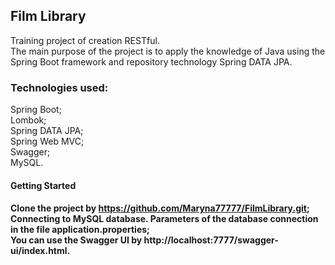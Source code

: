  <h2>Film Library</h2>

Training project of creation RESTful. <br>
The main purpose of the project is to apply the knowledge of Java using the Spring Boot framework and repository technology Spring DATA JPA.<br>

<h3>Technologies used:</h3>
Spring Boot;<br>
Lombok;<br>
Spring DATA JPA;<br>
Spring Web MVC;<br>
Swagger;<br>
MySQL.<br>

<h4>Getting Started<h4>

Clone the project by https://github.com/Maryna77777/FilmLibrary.git; <br>
Connecting to MySQL database. Parameters of the database connection in the file application.properties;<br>
You can use the Swagger UI by http://localhost:7777/swagger-ui/index.html.<br>
